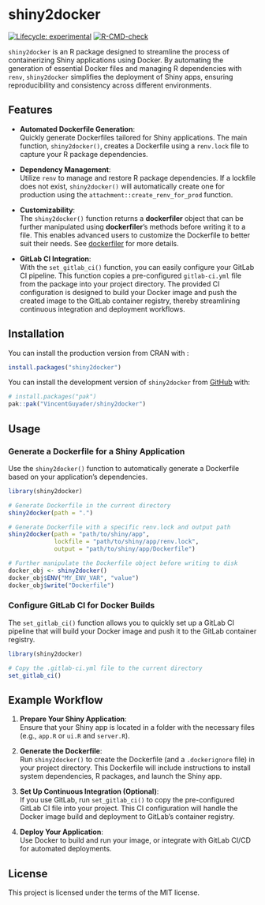 
<!-- README.md is generated from README.Rmd. Please edit that file -->

# shiny2docker

<!-- badges: start -->

[![Lifecycle:
experimental](https://img.shields.io/badge/lifecycle-experimental-orange.svg)](https://lifecycle.r-lib.org/articles/stages.html#experimental)
[![R-CMD-check](https://github.com/VincentGuyader/shiny2docker/actions/workflows/R-CMD-check.yaml/badge.svg)](https://github.com/VincentGuyader/shiny2docker/actions/workflows/R-CMD-check.yaml)
<!-- badges: end -->

`shiny2docker` is an R package designed to streamline the process of
containerizing Shiny applications using Docker. By automating the
generation of essential Docker files and managing R dependencies with
`renv`, `shiny2docker` simplifies the deployment of Shiny apps, ensuring
reproducibility and consistency across different environments.

## Features

- **Automated Dockerfile Generation**:  
  Quickly generate Dockerfiles tailored for Shiny applications. The main
  function, `shiny2docker()`, creates a Dockerfile using a `renv.lock`
  file to capture your R package dependencies.

- **Dependency Management**:  
  Utilize `renv` to manage and restore R package dependencies. If a
  lockfile does not exist, `shiny2docker()` will automatically create
  one for production using the `attachment::create_renv_for_prod`
  function.

- **Customizability**:  
  The `shiny2docker()` function returns a **dockerfiler** object that
  can be further manipulated using **dockerfiler**’s methods before
  writing it to a file. This enables advanced users to customize the
  Dockerfile to better suit their needs. See
  [dockerfiler](https://github.com/ThinkR-open/dockerfiler) for more
  details.

- **GitLab CI Integration**:  
  With the `set_gitlab_ci()` function, you can easily configure your
  GitLab CI pipeline. This function copies a pre-configured
  `gitlab-ci.yml` file from the package into your project directory. The
  provided CI configuration is designed to build your Docker image and
  push the created image to the GitLab container registry, thereby
  streamlining continuous integration and deployment workflows.

## Installation

You can install the production version from CRAN with :

``` r
install.packages("shiny2docker")
```

You can install the development version of `shiny2docker` from
[GitHub](https://github.com/VincentGuyader/shiny2docker) with:

``` r
# install.packages("pak")
pak::pak("VincentGuyader/shiny2docker")
```

## Usage

### Generate a Dockerfile for a Shiny Application

Use the `shiny2docker()` function to automatically generate a Dockerfile
based on your application’s dependencies.

``` r
library(shiny2docker)

# Generate Dockerfile in the current directory
shiny2docker(path = ".")

# Generate Dockerfile with a specific renv.lock and output path
shiny2docker(path = "path/to/shiny/app",
             lockfile = "path/to/shiny/app/renv.lock",
             output = "path/to/shiny/app/Dockerfile")

# Further manipulate the Dockerfile object before writing to disk
docker_obj <- shiny2docker()
docker_obj$ENV("MY_ENV_VAR", "value")
docker_obj$write("Dockerfile")
```

### Configure GitLab CI for Docker Builds

The `set_gitlab_ci()` function allows you to quickly set up a GitLab CI
pipeline that will build your Docker image and push it to the GitLab
container registry.

``` r
library(shiny2docker)

# Copy the .gitlab-ci.yml file to the current directory
set_gitlab_ci()
```

## Example Workflow

1.  **Prepare Your Shiny Application**:  
    Ensure that your Shiny app is located in a folder with the necessary
    files (e.g., `app.R` or `ui.R` and `server.R`).

2.  **Generate the Dockerfile**:  
    Run `shiny2docker()` to create the Dockerfile (and a `.dockerignore`
    file) in your project directory. This Dockerfile will include
    instructions to install system dependencies, R packages, and launch
    the Shiny app.

3.  **Set Up Continuous Integration (Optional)**:  
    If you use GitLab, run `set_gitlab_ci()` to copy the pre-configured
    GitLab CI file into your project. This CI configuration will handle
    the Docker image build and deployment to GitLab’s container
    registry.

4.  **Deploy Your Application**:  
    Use Docker to build and run your image, or integrate with GitLab
    CI/CD for automated deployments.

## License

This project is licensed under the terms of the MIT license.

